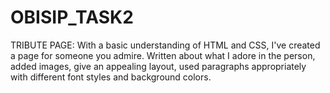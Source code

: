 # OBISIP_TASK2
TRIBUTE PAGE: With a basic understanding of HTML and CSS, I've created a page for someone you admire.
Written about what I adore in the person, added images, give an appealing layout, used paragraphs appropriately with different font styles and background colors.
